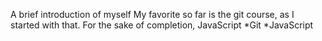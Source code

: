 A brief introduction of myself
My favorite so far is the git course, as I started with that. For the sake of completion, JavaScript
*Git
*JavaScript
